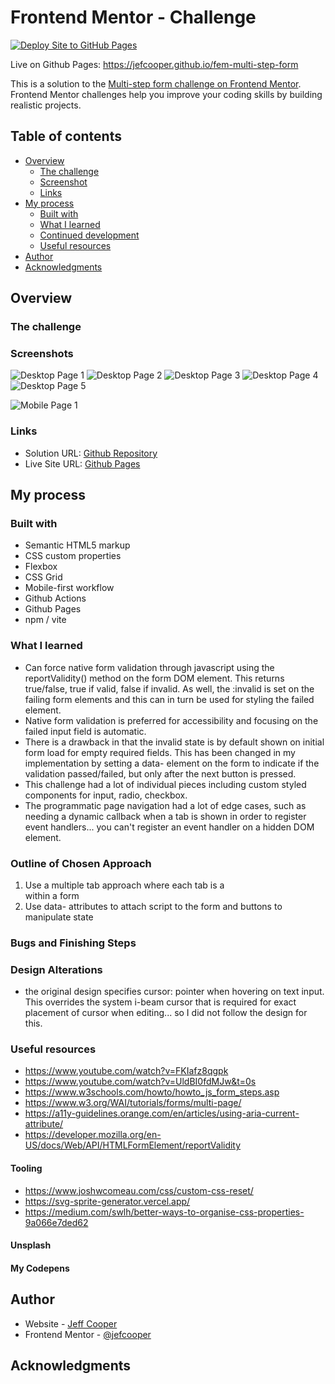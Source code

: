 # Frontend Mentor - Challenge

[![Deploy Site to GitHub Pages](https://github.com/jefcooper/fem-multi-step-form/actions/workflows/static.yml/badge.svg)](https://github.com/jefcooper/fem-multi-step-form/actions/workflows/static.yml)

Live on Github Pages: https://jefcooper.github.io/fem-multi-step-form

This is a solution to the [Multi-step form challenge on Frontend Mentor](https://www.frontendmentor.io/challenges/multistep-form-YVAnSdqQBJ). Frontend Mentor challenges help you improve your coding skills by building realistic projects.

## Table of contents

- [Overview](#overview)
  - [The challenge](#the-challenge)
  - [Screenshot](#screenshot)
  - [Links](#links)
- [My process](#my-process)
  - [Built with](#built-with)
  - [What I learned](#what-i-learned)
  - [Continued development](#continued-development)
  - [Useful resources](#useful-resources)
- [Author](#author)
- [Acknowledgments](#acknowledgments)

## Overview

### The challenge

### Screenshots

![Desktop Page 1](./screenshots/screenshot-desktop-page-1.webp)
![Desktop Page 2](./screenshots/screenshot-desktop-page-2.webp)
![Desktop Page 3](./screenshots/screenshot-desktop-page-3.webp)
![Desktop Page 4](./screenshots/screenshot-desktop-page-4.webp)
![Desktop Page 5](./screenshots/screenshot-desktop-page-5.webp)

![Mobile Page 1](./screenshots/screenshot-mobile.webp)


### Links

- Solution URL: [Github Repository](https://github.com/jefcooper/fem-multi-step-form)
- Live Site URL: [Github Pages](https://jefcooper.github.io/fem-multi-step-form)

## My process

### Built with

- Semantic HTML5 markup
- CSS custom properties
- Flexbox
- CSS Grid
- Mobile-first workflow
- Github Actions
- Github Pages
- npm / vite

### What I learned

- Can force native form validation through javascript using the reportValidity() method on the form DOM element.  This returns true/false, true if valid, false if invalid.  As well, the :invalid is set on the failing form elements and this can in turn be used for styling the failed element.
- Native form validation is preferred for accessibility and focusing on the failed input field is automatic.
- There is a drawback in that the invalid state is by default shown on initial form load for empty required fields.  This has been changed in my implementation by setting a data- element on the form to indicate if the validation passed/failed, but only after the next button is pressed.
- This challenge had a lot of individual pieces including custom styled components for input, radio, checkbox.
- The programmatic page navigation had a lot of edge cases, such as needing a dynamic callback when a tab is shown in order to register event handlers... you can't register an event handler on a hidden DOM element.

### Outline of Chosen Approach

1. Use a multiple tab approach where each tab is a <section> within a form
2. Use data- attributes to attach script to the form and buttons to manipulate state

### Bugs and Finishing Steps

### Design Alterations

- the original design specifies cursor: pointer when hovering on text input. This overrides the system i-beam cursor that is required for exact placement of cursor when editing... so I did not follow the design for this.

### Useful resources

- https://www.youtube.com/watch?v=FKIafz8qgpk
- https://www.youtube.com/watch?v=UldBI0fdMJw&t=0s
- https://www.w3schools.com/howto/howto_js_form_steps.asp
- https://www.w3.org/WAI/tutorials/forms/multi-page/
- https://a11y-guidelines.orange.com/en/articles/using-aria-current-attribute/
- https://developer.mozilla.org/en-US/docs/Web/API/HTMLFormElement/reportValidity

#### Tooling

- https://www.joshwcomeau.com/css/custom-css-reset/
- https://svg-sprite-generator.vercel.app/
- https://medium.com/swlh/better-ways-to-organise-css-properties-9a066e7ded62

#### Unsplash

#### My Codepens

## Author

- Website - [Jeff Cooper](https://jefcooper.github.io)
- Frontend Mentor - [@jefcooper](https://www.frontendmentor.io/profile/jefcooper)

## Acknowledgments
